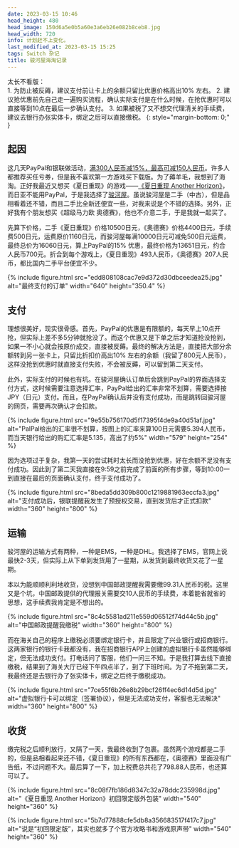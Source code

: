 ```yaml
---
date: 2023-03-15 10:46
head_height: 480
head_image: 150d6a5e0b5a60e3a6eb26e082b8ceb8.jpg
head_width: 720
info: 计划赶不上变化。
last_modified_at: 2023-03-15 15:25
tags: Switch 杂记
title: 骏河屋海淘记录
---
```

<div class="panel panel-primary">
<div class="panel-heading">太长不看版：</div>
<div class="panel-body" markdown="1">
1. 为防止被反薅，建议支付前让卡上的余额只留比优惠价格高出10% 左右。
2. 建议抢优惠前先自己走一遍购买流程，确认实际支付是在什么时候，在抢优惠时可以直接等到10点在最后一步确认支付。
3. 如果被税了又不想交代理清关的手续费，建议去银行办张实体卡，绑定之后可以直接缴税。
{: style="margin-bottom: 0;" }
</div></div>

## 起因
这几天PayPal和银联做活动，[满300人民币减15%，最高可减150人民币](https://www.paypal.com/c2/webapps/mpp/campaigns/nna/202302upicampaign)。许多人都推荐买任亏券，但是我不喜欢第一方游戏买下载版。为了薅羊毛，我想到了海淘。正好我最近又想买《夏日重现》的游戏——[《夏日重现 Another Horizon》](https://summertimerendering.mages.co.jp/game/)，而日亚不能用PayPal，于是我选择了[骏河屋](https://www.suruga-ya.com/)。虽说骏河屋是二手（中古），但是品相看着还不错，而且二手比全新还便宜一些，对我来说是个不错的选择。另外，正好我有个朋友想买《超级马力欧 奥德赛》，他也不介意二手，于是我就一起买了。

先算下价格，二手《夏日重现》价格10500日元，《奥德赛》价格4400日元，手续费500日元，运费原价1160日元，而骏河屋每满10000日元可减免500日元运费，最终总价为16060日元，算上PayPal的15% 优惠，最终价格为13651日元，约合人民币700元。折合到每个游戏上，《夏日重现》493人民币，《奥德赛》207人民币，都比国内二手平台便宜不少。

{% include figure.html src="edd808108cac7e9d372d30dbceedea25.jpg" alt="最终支付的订单" width="640" height="350.4" %}

## 支付
理想很美好，现实很骨感。首先，PayPal的优惠是有限额的，每天早上10点开抢，但实际上差不多5分钟就抢没了。而这个优惠又是下单之后才知道抢没抢到，如果一不小心就会按原价成交，直接被反薅。最终的解决方法是，直接把大部分余额转到另一张卡上，只留比折扣价高出10% 左右的余额（我留了800元人民币），这样没抢到优惠时就直接支付失败，不会被反薅，可以留到第二天支付。

此外，实际支付的时候也有坑。在骏河屋确认订单后会跳到PayPal的界面选择支付方式，这时候需要注意选择汇率，PayPal给出的汇率非常不划算，需要选择按JPY（日元）支付。而且，在PayPal确认后并没有支付成功，而是跳转回骏河屋的网页，需要再次确认才会扣款。

{% include figure.html src="9e55b756170d5f17395f4de9a40d51af.jpg" alt="PalPal给出的汇率很不划算，按图上的汇率来算100日元需要5.394人民币，而当天银行给出的购汇汇率是5.135，高出了约5%" width="579" height="254" %}

因为选项过于复杂，我第一天的尝试耗时太长而没抢到优惠，好在余额不足没有支付成功。因此到了第二天我直接在9:59之前完成了前面的所有步骤，等到10:00一到直接在最后的页面确认支付，终于支付成功了。

{% include figure.html src="8beda5dd309b800c1219881963eccfa3.jpg" alt="支付成功后，银联提醒我发生了预授权交易，直到发货后才正式扣款" width="360" height="800" %}

## 运输
骏河屋的运输方式有两种，一种是EMS，一种是DHL。我选择了EMS，官网上说最快2-3天，但实际上从下单到发货用了一星期，从发货到最终收货又花了一星期。

本以为能顺顺利利地收货，没想到中国邮政提醒我需要缴99.31人民币的税。这里又是个坑，中国邮政提供的代理报关需要交10人民币的手续费，本着能省就省的思想，这手续费我肯定是不想出的。

{% include figure.html src="8c4c5581ad211e559d06512f74d44c5b.jpg" alt="中国邮政提醒我缴税" width="360" height="800" %}

而在海关自己的程序上缴税必须要绑定银行卡，并且限定了兴业银行或招商银行。这两家银行的银行卡我都没有，我在招商银行APP上创建的虚拟银行卡虽然能够绑定，但无法成功支付。打电话问了客服，他们一问三不知。于是我打算去线下直接缴税，结果到了海关大厅已经下午四点半了，到了下班时间。为了不拖到第二天，我最终还是去银行办了张实体卡，绑定之后终于缴税成功。

{% include figure.html src="7ce55f6b26e8b29bcf26ff4ec6d14d5d.jpg" alt="虚拟银行卡可以绑定（签署协议），但是无法成功支付，客服也无法解决" width="360" height="800" %}

## 收货
缴完税之后顺利放行，又隔了一天，我最终收到了包裹。虽然两个游戏都是二手的，但是品相看起来还不错，《夏日重现》的所有东西都在，《奥德赛》里面没有广告纸，不过问题不大。最后算了一下，加上税费总共花了798.88人民币，也还算可以了。

{% include figure.html src="8c08f7fb186d8347c32a78ddc235998d.jpg" alt="《夏日重现 Another Horizon》初回限定版外包装" width="540" height="360" %}

{% include figure.html src="5b7d77888cfe5db8a356683517f417c7.jpg" alt="说是“初回限定版”，其实也就多了个官方攻略书和游戏原声带" width="540" height="360" %}